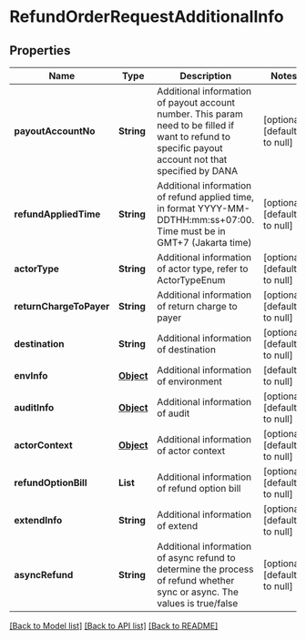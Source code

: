 # RefundOrderRequestAdditionalInfo
## Properties

| Name | Type | Description | Notes |
|------------ | ------------- | ------------- | -------------|
| **payoutAccountNo** | **String** | Additional information of payout account number. This param need to be filled if want to refund to specific payout account not that specified by DANA | [optional] [default to null] |
| **refundAppliedTime** | **String** | Additional information of refund applied time, in format YYYY-MM-DDTHH:mm:ss+07:00. Time must be in GMT+7 (Jakarta time) | [optional] [default to null] |
| **actorType** | **String** | Additional information of actor type, refer to ActorTypeEnum | [optional] [default to null] |
| **returnChargeToPayer** | **String** | Additional information of return charge to payer | [optional] [default to null] |
| **destination** | **String** | Additional information of destination | [optional] [default to null] |
| **envInfo** | [**Object**](.md) | Additional information of environment | [default to null] |
| **auditInfo** | [**Object**](.md) | Additional information of audit | [optional] [default to null] |
| **actorContext** | [**Object**](.md) | Additional information of actor context | [optional] [default to null] |
| **refundOptionBill** | **List** | Additional information of refund option bill | [optional] [default to null] |
| **extendInfo** | **String** | Additional information of extend | [optional] [default to null] |
| **asyncRefund** | **String** | Additional information of async refund to determine the process of refund whether sync or async. The values is true/false | [optional] [default to null] |

[[Back to Model list]](../README.md#documentation-for-models) [[Back to API list]](../README.md#documentation-for-api-endpoints) [[Back to README]](../README.md)

